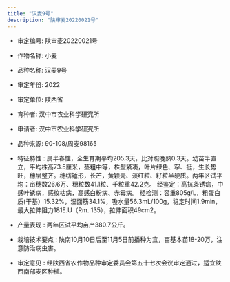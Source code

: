 ```yaml
---
title: "汉麦9号"
description: "陕审麦20220021号"
---
```

* 审定编号:  陕审麦20220021号

*  作物名称:  小麦

*  品种名称:  汉麦9号

*  审定年份:  2022

*  审定单位:  陕西省

* 育种者:  汉中市农业科学研究所

*  申请者:  汉中市农业科学研究所

*  品种来源:  90-108/周麦98165

*  特征特性 : 
属半春性，全生育期平均205.3天，比对照晚熟0.3天。幼苗半直立，平均株高73.5厘米，茎粗中等，株型紧凑，叶片绿色、窄、挺，生长势旺，穗层整齐。穗纺锤形，长芒，黄颖壳、淡红粒、籽粒半硬质。两年区试平均：亩穗数26.6万、穗粒数41.1粒、千粒重42.2克。
经鉴定：高抗条锈病，中感叶锈病，感纹枯病，高感白粉病、赤霉病。
经检测：容重805g/L，粗蛋白质(干基）15.32%，湿面筋34.1%，吸水量56.3mL/100g，稳定时间1.9min，最大拉伸阻力181E.U（Rm. 135），拉伸面积49cm2。
 
*  产量表现 : 
两年区试平均亩产380.7公斤。

*  栽培技术要点 : 
陕南10月10日后至11月5日前播种为宜，亩基本苗18-20万，注意防治病虫害。

*  审定意见 : 
经陕西省农作物品种审定委员会第五十七次会议审定通过，适宜陕西南部麦区种植。
